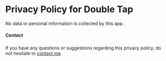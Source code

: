 # Privacy Policy for Double Tap

No data or personal information is collected by this app.

##### Contact

If you have any questions or suggestions regarding this privacy policy, do not hesitate to [contact me](https://clemstation.com/contact).